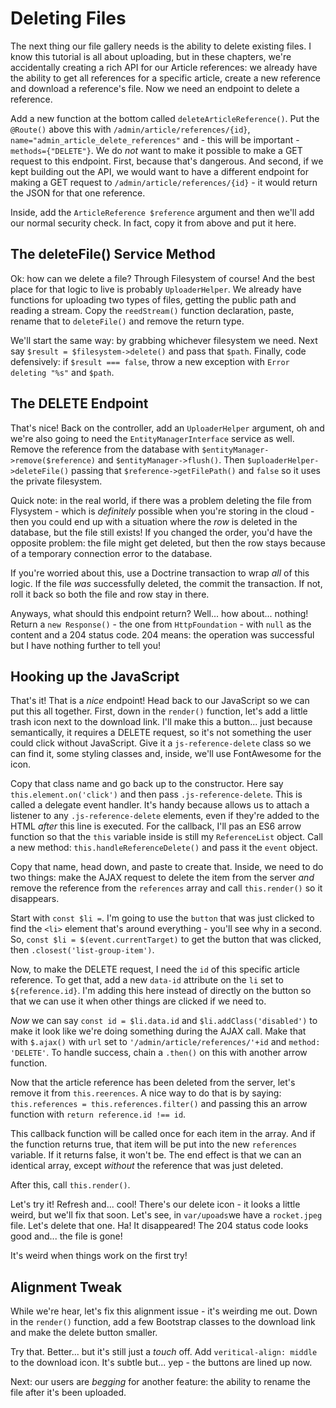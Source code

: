# Deleting Files

The next thing our file gallery needs is the ability to delete existing files.
I know this tutorial is all about uploading, but in these chapters, we're accidentally
creating a rich API for our Article references: we already have the ability to
get all references for a specific article, create a new reference and download
a reference's file. Now we need an endpoint to delete a reference.

Add a new function at the bottom called `deleteArticleReference()`. Put the
`@Route()` above this with `/admin/article/references/{id}`,
`name="admin_article_delete_references"` and - this will be important -
`methods={"DELETE"}`. We do *not* want to make it possible to make a GET request
to this endpoint. First, because that's dangerous. And second, if we kept building
out the API, we would want to have a different endpoint for making a GET request
to `/admin/article/references/{id}` - it would return the JSON for that one reference.

Inside, add the `ArticleReference $reference` argument and then we'll add our
normal security check. In fact, copy it from above and put it here.

## The deleteFile() Service Method

Ok: how can we delete a file? Through Filesystem of course! And the best place
for that logic to live is probably `UploaderHelper`. We already have functions for
uploading two types of files, getting the public path and reading a stream. Copy
the `reedStream()` function declaration, paste, rename that to `deleteFile()` and
remove the return type.

We'll start the same way: by grabbing whichever filesystem we need. Next say
`$result = $filesystem->delete()` and pass that `$path`. Finally, code defensively:
if `$result === false`, throw a new exception with `Error deleting "%s"` and `$path`.

## The DELETE Endpoint

That's nice! Back on the controller, add an `UploaderHelper` argument, oh and
we're also going to need the `EntityManagerInterface` service as well. Remove
the reference from the database with `$entityManager->remove($reference)` and
`$entityManager->flush()`. Then `$uploaderHelper->deleteFile()` passing that
`$reference->getFilePath()` and `false` so it uses the private filesystem.

Quick note: in the real world, if there was a problem deleting the file from
Flysystem - which is *definitely* possible when you're storing in the cloud - then
you could end up with a situation where the *row* is deleted in the database, but
the file still exists! If you changed the order, you'd have the opposite problem:
the file might get deleted, but then the row stays because of a temporary connection
error to the database.

If you're worried about this, use a Doctrine transaction to wrap *all* of this
logic. If the file *was* successfully deleted, the commit the transaction. If not,
roll it back so both the file and row stay in there.

Anyways, what should this endpoint return? Well... how about... nothing! Return
a `new Response()` - the one from `HttpFoundation` - with `null` as the content
and a 204 status code. 204 means: the operation was successful but I have nothing
further to tell you!

## Hooking up the JavaScript

That's it! That is a *nice* endpoint! Head back to our JavaScript so we can put
this all together. First, down in the `render()` function, let's add a little trash
icon next to the download link. I'll make this a button... just because semantically,
it requires a DELETE request, so it's not something the user could click without
JavaScript. Give it a `js-reference-delete` class so we can find it, some styling
classes and, inside, we'll use FontAwesome for the icon.

Copy that class name and go back up to the constructor. Here say
`this.element.on('click')` and then pass `.js-reference-delete`. This is called
a delegate event handler. It's handy because allows us to attach a listener to
any `.js-reference-delete` elements, even if they're added to the HTML *after*
this line is executed. For the callback, I'll pas an ES6 arrow function so that
the `this` variable inside is still my `ReferenceList` object. Call a new method:
`this.handleReferenceDelete()` and pass it the `event` object.

Copy that name, head down, and paste to create that. Inside, we need to do two
things: make the AJAX request to delete the item from the server *and* remove the
reference from the `references` array and call `this.render()` so it disappears.

Start with `const $li =`. I'm going to use the `button` that was just clicked to
find the `<li>` element that's around everything - you'll see why in a second. So,
`const $li = $(event.currentTarget)` to get the button that was clicked, then
`.closest('list-group-item')`.

Now, to make the DELETE request, I need the `id` of this specific article reference.
To get that, add a new `data-id` attribute on the `li` set to `${reference.id}`.
I'm adding this here instead of directly on the button so that we can use it when
other things are clicked if we need to.

*Now* we can say `const id = $li.data.id` and `$li.addClass('disabled')` to make
it look like we're doing something during the AJAX call. Make that with
`$.ajax()` with `url` set to `'/admin/article/references/'+id` and `method: 'DELETE'`.
To handle success, chain a `.then()` on this with another arrow function.

Now that the article reference has been deleted from the server, let's remove
it from `this.reerences`. A nice way to do that is by saying:
`this.references = this.references.filter()` and passing this an arrow function
with `return reference.id !== id`.

This callback function will be called once for each item in the array. And if the
function returns true, that item will be put into the new `references` variable.
If it returns false, it won't be. The end effect is that we can an identical array,
except *without* the reference that was just deleted.

After this, call `this.render()`.

Let's try it! Refresh and... cool! There's our delete icon - it looks a little weird,
but we'll fix that soon. Let's see, in `var/upoads`we have a `rocket.jpeg` file.
Let's delete that one. Ha! It disappeared! The 204 status code looks good and...
the file is gone!

It's weird when things work on the first try!

## Alignment Tweak

While we're hear, let's fix this alignment issue - it's weirding me out. Down in
the `render()` function, add a few Bootstrap classes to the download link and
make the delete button smaller.

Try that. Better... but it's still just a *touch* off. Add `veritical-align: middle`
to the download icon. It's subtle but... yep - the buttons are lined up now.

Next: our users are *begging* for another feature: the ability to rename the file
after it's been uploaded.

